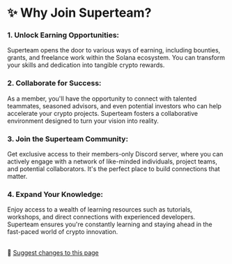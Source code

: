 # ✨ Why Join Superteam?

### 1. Unlock Earning Opportunities:

Superteam opens the door to various ways of earning, including bounties, grants, and freelance work within the Solana ecosystem. You can transform your skills and dedication into tangible crypto rewards.

### 2. Collaborate for Success:

As a member, you'll have the opportunity to connect with talented teammates, seasoned advisors, and even potential investors who can help accelerate your crypto projects. Superteam fosters a collaborative environment designed to turn your vision into reality.

### 3.  Join the Superteam Community:

Get exclusive access to their members-only Discord server, where you can actively engage with a network of like-minded individuals, project teams, and potential collaborators. It's the perfect place to build connections that matter.

### 4. Expand Your Knowledge:

Enjoy access to a wealth of learning resources such as tutorials, workshops, and direct connections with experienced developers. Superteam ensures you're constantly learning and staying ahead in the fast-paced world of crypto innovation.



\
:link: [Suggest changes to this page](mission-and-vision.md)

